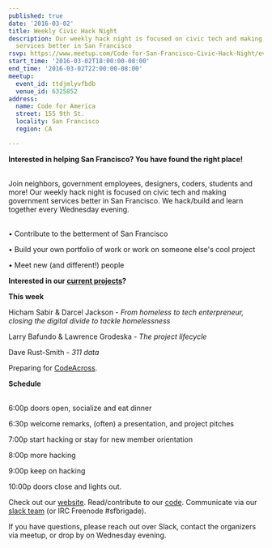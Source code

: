 ```yaml
---
published: true
date: '2016-03-02'
title: Weekly Civic Hack Night
description: Our weekly hack night is focused on civic tech and making government
  services better in San Francisco
rsvp: https://www.meetup.com/Code-for-San-Francisco-Civic-Hack-Night/events/228564016/
start_time: '2016-03-02T18:00:00-08:00'
end_time: '2016-03-02T22:00:00-08:00'
meetup:
  event_id: ttdjmlyvfbdb
  venue_id: 6325852
address:
  name: Code for America
  street: 155 9th St.
  locality: San Francisco
  region: CA

---
```

<!-- imported via scripts/generate-events-from-meetup -->
<p><b>Interested in helping San Francisco? You have found the right place! </b></p> <p><br/>Join neighbors, government employees, designers, coders, students and more! Our weekly hack night is focused on civic tech and making government services better in San Francisco. We hack/build and learn together every Wednesday evening.</p> <p><br/>• Contribute to the betterment of San Francisco</p> <p>• Build your own portfolio of work or work on someone else's cool project</p> <p>• Meet new (and different!) people</p> <p><b>Interested in our <a href="http://codeforsanfrancisco.org/projects/">current projects</a>?</b></p> <p><b>This week</b></p> <p>Hicham Sabir &amp; Darcel Jackson - <i>From homeless to tech enterpreneur, closing the digital divide to tackle homelessness</i></p> <p>Larry Bafundo &amp; Lawrence Grodeska - <i>The project lifecycle</i></p> <p>Dave Rust-Smith - <i>311 data</i></p> <p>Preparing for <a href="http://www.meetup.com/Code-for-San-Francisco-Civic-Hack-Night/events/228463980/">CodeAcross</a>.</p> <p><b>Schedule</b></p> <p><br/>6:00p doors open, socialize and eat dinner</p> <p>6:30p welcome remarks, (often) a presentation, and project pitches</p> <p>7:00p start hacking or stay for new member orientation</p> <p>8:00p more hacking</p> <p>9:00p keep on hacking</p> <p>10:00p doors close and lights out.</p> <p>Check out our <a href="http://codeforsanfrancisco.org/">website</a>. Read/contribute to our <a href="https://github.com/sfbrigade">code</a>. Communicate via our <a href="http://c4a.me/cfsfslack">slack team</a> (or IRC Freenode #sfbrigade). </p> <p>If you have questions, please reach out over Slack, contact the organizers via meetup, or drop by on Wednesday evening.</p> 
